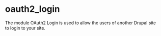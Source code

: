 oauth2_login
============

The module OAuth2 Login is used to allow the users of another Drupal site to login to your site.

